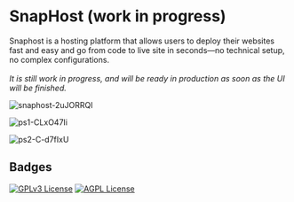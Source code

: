 # SnapHost  (work in progress)
Snaphost is a hosting platform that allows users to deploy their websites fast and easy and go from code to live site in seconds—no technical setup, no complex configurations.<br/><br/>
*It is still work in progress, and will be ready in production as soon as the UI will be finished.*

![snaphost-2uJORRQl](https://github.com/user-attachments/assets/d9016653-b88a-49d7-81f2-d58a69880eda)

![ps1-CLxO47Ii](https://github.com/user-attachments/assets/9c87f43e-6ddf-4bce-81c8-533bc994b5a1)

![ps2-C-d7fIxU](https://github.com/user-attachments/assets/6a0bfd50-4010-430e-a387-c1fe18f50b99)


## Badges

[![GPLv3 License](https://img.shields.io/badge/License-GPL%20v3-yellow.svg)](https://opensource.org/licenses/)
[![AGPL License](https://img.shields.io/badge/license-AGPL-blue.svg)](http://www.gnu.org/licenses/agpl-3.0)
